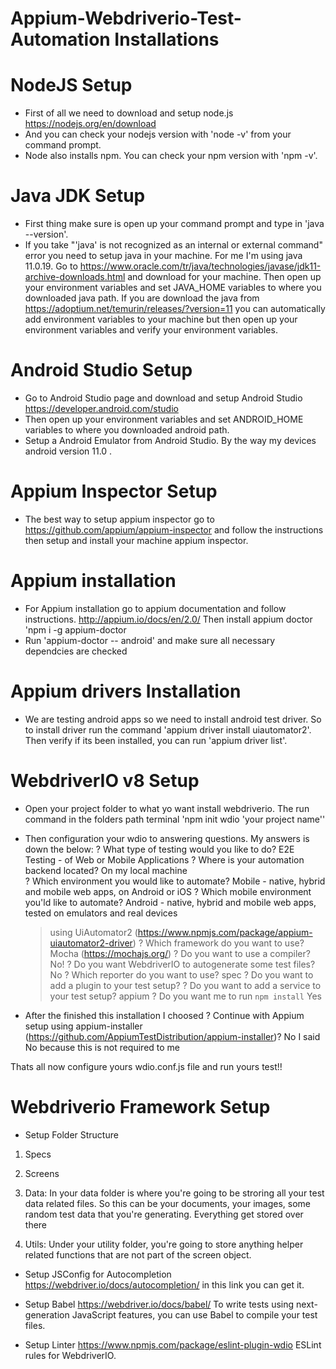 # Appium-Webdriverio-Test-Automation Installations
# NodeJS Setup
- First of all we need to download and setup node.js https://nodejs.org/en/download
- And you can check your nodejs version with 'node -v' from your command prompt.
- Node also installs npm. You can check your npm version with 'npm -v'.

# Java JDK Setup
- First thing make sure is open up your command prompt and type in 'java --version'.
- If you take "'java' is not recognized as an internal or external command" error you need to setup java in your machine. For me I'm using java 11.0.19. Go to
https://www.oracle.com/tr/java/technologies/javase/jdk11-archive-downloads.html and download for your machine.
Then open up your environment variables and set JAVA_HOME variables to where you downloaded java path.
If you are download the java from https://adoptium.net/temurin/releases/?version=11 you can automatically add environment variables to your machine but then open up your environment variables and verify your environment variables. 

# Android Studio Setup
- Go to Android Studio page and download and setup Android Studio https://developer.android.com/studio
- Then open up your environment variables and set ANDROID_HOME variables to where you downloaded android path.
- Setup a Android Emulator from Android Studio. By the way my devices android version 11.0 .

# Appium Inspector Setup
- The best way to setup appium inspector go to https://github.com/appium/appium-inspector and follow the instructions then setup and install your machine appium inspector.

# Appium installation
- For Appium installation go to appium documentation and follow instructions. http://appium.io/docs/en/2.0/
Then install appium doctor 'npm i -g appium-doctor
- Run 'appium-doctor -- android' and  make sure all necessary dependcies are checked

# Appium drivers Installation
- We are testing android apps so we need to install android test driver. So to install driver run the command 'appium driver install uiautomator2'. Then verify if its been installed, you can run 'appium driver list'.

# WebdriverIO v8 Setup
- Open your project folder to what yo want install webdriverio. The run command in the folders path terminal 'npm init wdio 'your project name''
- Then configuration your wdio to answering questions. My answers is down the below:
? What type of testing would you like to do? E2E Testing - of Web or Mobile Applications
? Where is your automation backend located? On my local machine  
? Which environment you would like to automate? Mobile - native, hybrid and mobile web apps, on Android or iOS
? Which mobile environment you'ld like to automate? Android - native, hybrid and mobile web apps, tested on emulators and real devices
    > using UiAutomator2 (https://www.npmjs.com/package/appium-uiautomator2-driver)
? Which framework do you want to use? Mocha (https://mochajs.org/)
? Do you want to use a compiler? No!
? Do you want WebdriverIO to autogenerate some test files? No
? Which reporter do you want to use? spec
? Do you want to add a plugin to your test setup?
? Do you want to add a service to your test setup? appium
? Do you want me to run `npm install` Yes

- After the finished this installation I choosed
? Continue with Appium setup using appium-installer (https://github.com/AppiumTestDistribution/appium-installer)? No
I said No because this is not required to me

Thats all now configure yours wdio.conf.js file and run yours test!!
# Webdriverio  Framework Setup
- Setup Folder Structure
1. Specs

2. Screens

3. Data: In your data folder is where you're going to be stroring all your test data related files. So this can be your documents, your images, some random test data that you're generating. Everything get stored over there

4. Utils: Under your utility folder, you're going to store anything helper related functions that are not part of the screen object.

- Setup JSConfig for Autocompletion
https://webdriver.io/docs/autocompletion/ in this link you can get it.

- Setup Babel
https://webdriver.io/docs/babel/ To write tests using next-generation JavaScript features, you can use Babel to compile your test files.

- Setup Linter
https://www.npmjs.com/package/eslint-plugin-wdio ESLint rules for WebdriverIO.